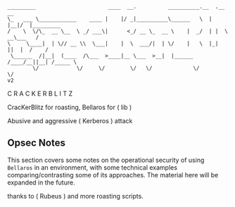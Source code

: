 ```
_________                       ____  __.          __________.__  .__  __          
\_   ___ \____________    ____ |    |/ _|__________\______   \  | |__|/  |_________
/    \  \/\_  __ \__  \ _/ ___\|      <_/ __ \_  __ \    |  _/  | |  \   __\___   /
\     \____|  | \// __ \\  \___|    |  \  ___/|  | \/    |   \  |_|  ||  |  /    / 
 \______  /|__|  (____  /\___  >____|__ \___  >__|  |______  /____/__||__| /_____ \
        \/            \/     \/        \/   \/             \/                    \/
v2
```

C R A C K E R B L I T Z

CracKerBlitz for roasting, Bellaros for ( lib )

Abusive and aggressive ( Kerberos ) attack

## Opsec Notes

This section covers some notes on the operational security of using `Bellaros` in an environment, with some technical examples comparing/contrasting some of its approaches. 
The material here will be expanded in the future.

thanks to ( Rubeus ) and more roasting scripts.